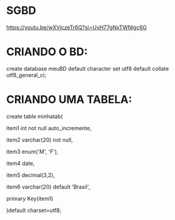 # SGBD

https://youtu.be/wXViczeTr6Q?si=UvH77gNxTWNlgc6G

# CRIANDO O BD:

create database meuBD
default character set utf8 
default collate utf8_general_ci;

# CRIANDO UMA TABELA:

create table minhatab(

item1 int not null auto_incremente,

item2 varchar(20) not null,

item3 enum('M', 'F'),

item4 date,

item5 decimal(3,2),

item6 varchar(20) default 'Brasil',

primary Key(item1)

)default charset=utf8;


